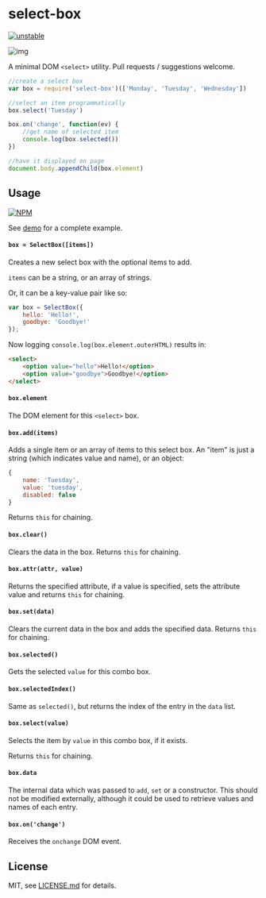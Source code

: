 # select-box

[![unstable](http://badges.github.io/stability-badges/dist/unstable.svg)](http://github.com/badges/stability-badges)

![img](http://i.imgur.com/7YBi58U.jpg)

A minimal DOM `<select>` utility. Pull requests / suggestions welcome.

```js
//create a select box
var box = require('select-box')(['Monday', 'Tuesday', 'Wednesday'])

//select an item programmatically
box.select('Tuesday')

box.on('change', function(ev) {
	//get name of selected item
	console.log(box.selected())
})

//have it displayed on page
document.body.appendChild(box.element)
```

## Usage

[![NPM](https://nodei.co/npm/select-box.png)](https://nodei.co/npm/select-box/)

See [demo](demo/) for a complete example.

#### `box = SelectBox([items])`

Creates a new select box with the optional items to add.

`items` can be a string, or an array of strings.

Or, it can be a key-value pair like so:

```js
var box = SelectBox({
    hello: 'Hello!',
    goodbye: 'Goodbye!'
});
```

Now logging `console.log(box.element.outerHTML)` results in:

```html
<select>
    <option value="hello">Hello!</option>
    <option value="goodbye">Goodbye!</option>
</select>
```

#### `box.element`

The DOM element for this `<select>` box.

#### `box.add(items)`

Adds a single item or an array of items to this select box. An "item" is just a string (which indicates value and name), or an object:

```js
{
	name: 'Tuesday',
	value: 'tuesday', 
	disabled: false
}
```

Returns `this` for chaining.

#### `box.clear()`

Clears the data in the box. Returns `this` for chaining.


#### `box.attr(attr, value)`

Returns the specified attribute, if a value is specified, sets the attribute value and returns `this` for chaining.

#### `box.set(data)`

Clears the current data in the box and adds the specified data. Returns `this` for chaining.

#### `box.selected()`

Gets the selected `value` for this combo box. 

#### `box.selectedIndex()`

Same as `selected()`, but returns the index of the entry in the `data` list.

#### `box.select(value)`

Selects the item by `value` in this combo box, if it exists. 

Returns `this` for chaining.

#### `box.data`

The internal data which was passed to `add`, `set` or a constructor. This should not be modified externally, although it could be used to retrieve values and names of each entry. 

#### `box.on('change')`

Receives the `onchange` DOM event.

## License

MIT, see [LICENSE.md](http://github.com/mattdesl/select-box/blob/master/LICENSE.md) for details.
